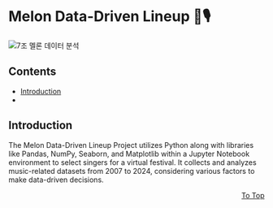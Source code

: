 # Melon Data-Driven Lineup 🎼🎙
![7조 멜론 데이터 분석](https://github.com/user-attachments/assets/7adec616-30f5-46da-9571-f0b7c2a72b2f)

## Contents
- [Introduction](#Introduction)
- 

## Introduction
The Melon Data-Driven Lineup Project utilizes Python along with libraries like Pandas, NumPy, Seaborn, and Matplotlib within a Jupyter Notebook environment to select singers for a virtual festival. It collects and analyzes music-related datasets from 2007 to 2024, considering various factors to make data-driven decisions.


<div align="right">
  
[To Top](#Contents)

</div>
